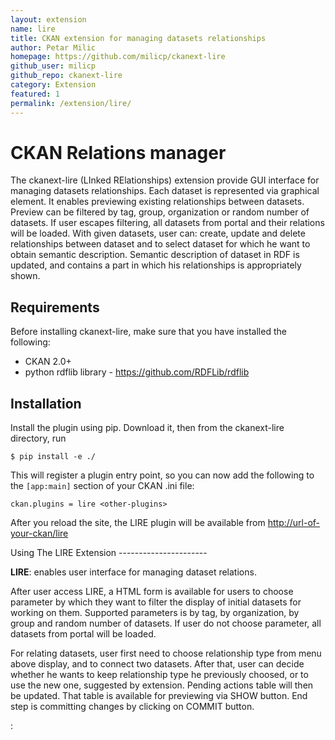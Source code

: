 ```yaml
---
layout: extension
name: lire
title: CKAN extension for managing datasets relationships
author: Petar Milic
homepage: https://github.com/milicp/ckanext-lire
github_user: milicp
github_repo: ckanext-lire
category: Extension
featured: 1
permalink: /extension/lire/
---
```



CKAN Relations manager
======================

The ckanext-lire (LInked RElationships) extension provide GUI interface for managing datasets relationships. Each dataset is represented via graphical element. It enables previewing existing relationships between datasets. Preview can be filtered by tag, group, organization or random number of datasets. If user escapes filtering, all datasets from portal and their relations will be loaded. With given datasets, user can: create, update and delete relationships between dataset and to select dataset for which he want to obtain semantic description. Semantic description of dataset in RDF is updated, and contains a part in which his relationships is appropriately shown.

Requirements
------------

Before installing ckanext-lire, make sure that you have installed the following:

-   CKAN 2.0+
-   python rdflib library - <https://github.com/RDFLib/rdflib>

Installation
------------

Install the plugin using pip. Download it, then from the ckanext-lire directory, run

    $ pip install -e ./

This will register a plugin entry point, so you can now add the following to the `[app:main]` section of your CKAN .ini file:

    ckan.plugins = lire <other-plugins>

After you reload the site, the LIRE plugin will be available from <http://url-of-your-ckan/lire>

Using The LIRE Extension ----------------------

**LIRE**: enables user interface for managing dataset relations.

After user access LIRE, a HTML form is available for users to choose parameter by which they want to filter the display of initial datasets for working on them. Supported parameters is by tag, by organization, by group and random number of datasets. If user do not choose parameter, all datasets from portal will be loaded.

For relating datasets, user first need to choose relationship type from menu above display, and to connect two datasets. After that, user can decide whether he wants to keep relationship type he previously choosed, or to use the new one, suggested by extension. Pending actions table will then be updated. That table is available for previewing via SHOW button. End step is committing changes by clicking on COMMIT button.

:

